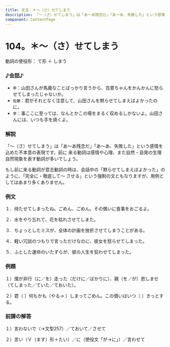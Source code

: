 ```yaml
---
title: 文法：＊～（さ）せてしまう
description: 「～（さ）せてしまう」は「あ～あ残念だ」「あ～あ、失敗した」という感情を込めた不本意の表現です。前に 来る動詞は感情や心理、また自然・自発の生理自然現象を表す動詞が多いでしょう。
component: ContentPage
---
```



# 104。＊～（さ）せてしまう
動詞の使役形： て形 ＋ しまう
### ♪会話♪
- `李`：山田さんが馬鹿なことばっかり言うから、百恵ちゃんをかんかんに怒らせてしまったじゃないか。
- `佐藤`：君がそれとなく注意して、山田さんを黙らせてしまえばよかったのに。
- `李`：事ここに至っては、なんとかこの場をまるく収めるしかないよ。山田さんには、いつも手を焼くよ。
### 解説
「～（さ）せてしまう」は「あ～あ残念だ」「あ～あ、失敗した」という感情を込めた不本意の表現です。前に 来る動詞は感情や心理、また自然・自発の生理自然現象を表す動詞が多いでしょう。

もし前に来る動詞が意志動詞の時は、会話中の「黙らせてしまえばよかった」のように、「完全に・徹底して～ させる」という強制の文ともなりますが、用例としてはあまり多くありません。
### 例文
１．待たせてしまったね。ごめん、ごめん。その償いに食事をおごるよ。

２．水をやり忘れて、花を枯れさせてしまた。

３．ちょっとしたミスが、全体の計画を挫折させてしまうことがある。

４．軽い冗談のつもりで言っただけなのに、彼女を怒らせてしまった。

５．ふとした運命のいたずらが、彼の人生を狂わせてしまった。
### 例題
１）僕が非行（に／を）走った（だけに／ばかりに）、親（を／が）悲しませ（てしまった／ていた／ておいた）。

２）君（ ）何もかも（やる→ ）しまってごめん。この償いはいつ（ ）きっとする。
### 前課の解答
１）言わないで（→文型257）／ておいて／させて

２）言い（Ｖ〔ます〕形＋たい）／に（使役文「が→に」）／言わせて
